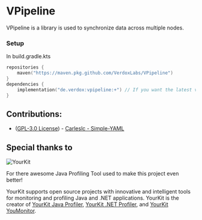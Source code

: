 
# VPipeline

VPipeline is a library is used to synchronize data across multiple nodes.

### Setup ###
In build.gradle.kts
```kotlin
repositories {
    maven("https://maven.pkg.github.com/VerdoxLabs/VPipeline")
}
dependencies {
    implementation("de.verdox:vpipeline:+") // If you want the latest version use '+'. Else you must specify a version.
}

```
	

## Contributions:
 
 - ([GPL-3.0 License](https://github.com/Carleslc/Simple-YAML/blob/master/LICENSE)) - [Carleslc - Simple-YAML](https://github.com/Carleslc/Simple-YAML)

## Special thanks to
![YourKit](https://www.yourkit.com/images/yklogo.png)

For there awesome Java Profiling Tool used to make this project even better!

YourKit supports open source projects with innovative and intelligent tools
for monitoring and profiling Java and .NET applications.
YourKit is the creator of <a href="https://www.yourkit.com/java/profiler/">YourKit Java Profiler</a>,
<a href="https://www.yourkit.com/.net/profiler/">YourKit .NET Profiler</a>,
and <a href="https://www.yourkit.com/youmonitor/">YourKit YouMonitor</a>.
